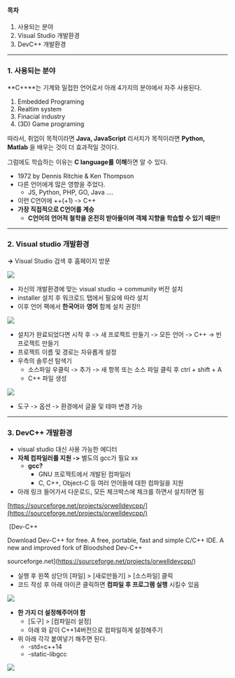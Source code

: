
#### **목차**

1.  사용되는 분야
2.  Visual Studio 개발환경
3.  DevC++ 개발환경

---

### **1. 사용되는 분야**

**C++**는 기계와 밀접한 언어로서 아래 4가지의 분야에서 자주 사용된다.

1.  Embedded Programing
2.  Realtim system
3.  Finacial industry
4.  (3D) Game programing

따라서, 취업이 목적이라면 **Java, JavaScript** 리서치가 목적이라면 **Python, Matlab** 을 배우는 것이 더 효과적일 것이다.

그럼에도 학습하는 이유는 **C language를** **이해**하면 알 수 있다.

-   1972 by Dennis Ritchie & Ken Thompson
-   다른 언어에게 많은 영향을 주었다.
    -   JS, Python, PHP, GO, Java ....
-   이런 C언어에 ++(+1) -> C++
-   **가장 직접적으로 C언어를 계승**  
    -   **C언어의 언어적 철학을 온전히 받아들이며 객체 지향을 학습할 수 있기 때문!!**

---

### **2. Visual studio 개발환경**

**->** Visual Studio 검색 후 홈페이지 방문

![](https://blog.kakaocdn.net/dn/cg0YGp/btrS5MJrHfb/5XCHFnjQoOKZl37HmViCQK/img.png)

-   자신의 개발환경에 맞는 visual studio -> community 버전 설치
-   installer 설치 후 워크로드 탭에서 필요에 따라 설치
-   이후 언어 팩에서 **한국어**와 **영어** 함께 설치 권장!!

![](https://blog.kakaocdn.net/dn/bGcQW8/btrS5AhT648/ekK34M3ydSJCWEfV1Vod00/img.png)

-   설치가 완료되었다면 시작 후 -> 새 프로젝트 만들기 -> 모든 언어 -> C++ -> 빈 프로젝트 만들기
-   프로젝트 이름 및 경로는 자유롭게 설정
-   우측의 솔루션 탐색기
    -   소스파일 우클릭 -> 추가 -> 새 항목 또는 소스 파일 클릭 후 ctrl + shift + A
    -   C++ 파일 생성

![](https://blog.kakaocdn.net/dn/cBijxU/btrTaN7Lj2Q/F1MkKKYUb82qMY71DAop60/img.png)

-   도구 -> 옵션 -> 환경에서 글꼴 및 테마 변경 가능

---

### **3. DevC++ 개발환경**

-   visual studio 대신 사용 가능한 에디터
-   **자체 컴파일러를 지원 ->** 별도의 gcc가 필요 xx
    -   **gcc?**
        -   GNU 프로젝트에서 개발된 컴파일러
        -   C, C++, Object-C 등 여러 언어들에 대한 컴파일을 지원
-   아래 링크 들어가서 다운로드, 모든 체크박스에 체크를 하면서 설치하면 됨

[https://sourceforge.net/projects/orwelldevcpp/](https://sourceforge.net/projects/orwelldevcpp/)

 [Dev-C++

Download Dev-C++ for free. A free, portable, fast and simple C/C++ IDE. A new and improved fork of Bloodshed Dev-C++

sourceforge.net](https://sourceforge.net/projects/orwelldevcpp/)

-   실행 후 왼쪽 상단의 [파일] > [새로만들기] > [소스파일] 클릭
-   코드 작성 후 아래 아이콘 클릭하면 **컴파일 후 프로그램 실행** 시킬수 있음

![](https://blog.kakaocdn.net/dn/biYZO1/btrZKoocfff/xmcEco25ruatIvvXEhWbZk/img.png)

-   **한 가지 더 설정해주어야 함**  
    -   [도구] > [컴파일러 설정]
    -   아래 와 같이 C++14버전으로 컴파일하게 설정해주기
-   위 아래 각각 붙여넣기 해주면 된다.
    -   -std=c++14
    -   -static-libgcc

![](https://blog.kakaocdn.net/dn/c2d72C/btrZ5kDP0DQ/yCw7l14XJRpXGf7BmawIOK/img.png)